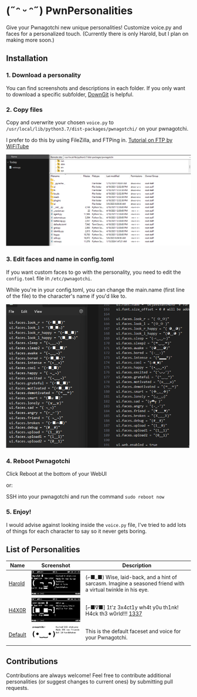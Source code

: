 
# (˶ᵔ ᵕ ᵔ˶) PwnPersonalities 

Give your Pwnagotchi new unique personalities! Customize voice.py and faces for a personalized touch. (Currently there is only Harold, but I plan on making more soon.)
## Installation

### 1. Download a personality
You can find screenshots and descriptions in each folder. If you only want to download a specific subfolder, [DownGit](https://minhaskamal.github.io/DownGit/) is helpful.

### 2. Copy files
Copy and overwrite your chosen `voice.py` to `/usr/local/lib/python3.7/dist-packages/pwnagotchi/` on your pwnagotchi.

I prefer to do this by using FileZilla, and FTPing in. [Tutorial on FTP by WiFiTube](https://www.youtube.com/watch?v=6f7PB3bgaxQ)

<img src="https://github.com/TheJustinCrow/PwnPersonalities/raw/main/media/CopyFiles.gif" width="700"/>


### 3. Edit faces and name in config.toml
If you want custom faces to go with the personality, you need to edit the `config.toml` file in `/etc/pwnagotchi`.

While you're in your config.toml, you can change the main.name (first line of the file) to the character's name if you'd like to.

<img src="https://github.com/TheJustinCrow/PwnPersonalities/raw/main/media/CopyFaces.gif" width="500">



### 4. Reboot Pwnagotchi

Click Reboot at the bottom of your WebUI

or:

SSH into your pwnagotchi and run the command `sudo reboot now`

### 5. Enjoy!
I would advise against looking inside the `voice.py` file, I've tried to add lots of things for each character to say so it never gets boring.

## List of Personalities
| Name                                                                           | Screenshot                                                                                                      | Description                                                                                                 |
|--------------------------------------------------------------------------------|-----------------------------------------------------------------------------------------------------------------|-------------------------------------------------------------------------------------------------------------|
| [Harold](https://github.com/TheJustinCrow/PwnPersonalities/tree/main/Harold)   | <img src="https://github.com/TheJustinCrow/PwnPersonalities/raw/main/media/Harold/HaroldMANU.png" width="250"/> | (⌐■_■) Wise, laid-back, and a hint of sarcasm. Imagine a seasoned friend with a virtual twinkle in his eye. |
| [H4X0R](https://github.com/TheJustinCrow/PwnPersonalities/tree/main/H4X0R)     | <img src="https://github.com/TheJustinCrow/PwnPersonalities/raw/main/media/H4X0R/H4X0R2.png" width="250"/>      | [⌐■∇■] 1t'z 3x4ct1y wh4t y0u th1nk! H4ck th3 w0rld!!! [1337](https://en.wikipedia.org/wiki/Leet)            |
| [Default](https://github.com/TheJustinCrow/PwnPersonalities/tree/main/Default) | <img src="https://github.com/TheJustinCrow/PwnPersonalities/raw/main/media/Default/Default.png" width="250"/>   | This is the default faceset and voice for your Pwnagotchi.                                                  |


## Contributions
Contributions are always welcome! Feel free to contribute additional personalities (or suggest changes to current ones) by submitting pull requests. 

